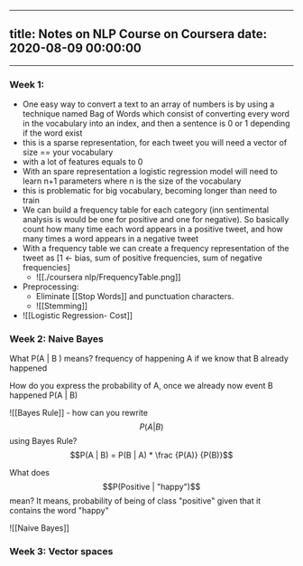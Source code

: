 
---
title: Notes on NLP Course on Coursera
date: 2020-08-09 00:00:00
---
---

### Week 1:
* One easy way to convert a text to an array of numbers is by using a technique named Bag of Words which consist of converting every word in the vocabulary into an index, and then a sentence is 0 or 1 depending if the word exist   
* this is a sparse representation, for each tweet you will need a vector of size == your vocabulary
* with a lot of features equals to 0
* With an spare representation a logistic regression model will need to learn n+1 parameters where n is the size of the vocabulary  
* this is problematic for big vocabulary, becoming longer than need to train
* We can build a frequency table for each category (inn sentimental analysis is would be one for positive and one for negative). So basically count how many time each word appears in a positive tweet, and how many times a word appears in a negative tweet
* With a frequency table we can create a frequency representation of the tweet as [1 <- bias, sum of positive frequencies, sum of negative frequencies]  
	* ![[./coursera nlp/FrequencyTable.png]]
* Preprocessing:
	* Eliminate [[Stop Words]] and punctuation characters.
 	* ![[Stemming]]
* ![[Logistic Regression- Cost]]

### Week 2: Naive Bayes


What P(A | B ) means?  frequency of happening A if we know that B already happened  


How do you express the probability of A, once we already now event B happened P(A | B)  


![[Bayes Rule]]
	-  how can you rewrite $$P(A | B)$$ using Bayes Rule? $$P(A | B) = P(B | A) * \frac {P(A)} {P(B)}$$  


What does $$P(Positive | "happy")$$  mean? It means, probability of being of class "positive" given that it contains the word "happy"  



![[Naive Bayes]]

### Week 3: Vector spaces
